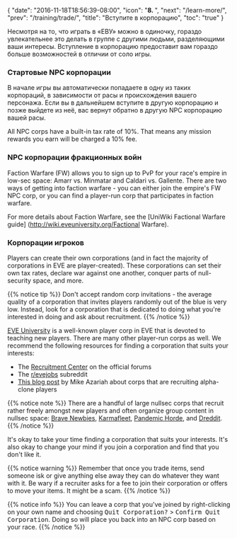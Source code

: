 {
  "date": "2016-11-18T18:56:39-08:00",
  "icon": "<b>8. </b>",
  "next": "/learn-more/",
  "prev": "/training/trade/",
  "title": "Вступите в корпорацию",
  "toc": "true"
}

Несмотря на то, что играть в «ЕВУ» можно в одиночку, гораздо увлекательнее это делать 
в группе с другими людьми, разделяющими ваши интересы. Вступление в корпорацию 
предоставит вам гораздо больше возможностей в отличии от соло игры.

### Стартовые NPC корпорации

В начале игры вы автоматически попадаете в одну из таких корпораций, в зависимости от 
расы и происхождения вашего персонажа. Если вы в дальнейшем вступите в другую корпорацию 
и позже выйдете из неё, вас вернут обратно в другую NPC корпорацию вашей расы.

All NPC corps have a built-in tax rate of 10%. That means any mission rewards you earn
will be charged a 10% fee.

### NPC корпорации фракционных войн

Faction Warfare (FW) allows you to sign up to PvP for your race's empire in low-sec
space: Amarr vs. Minmatar and Caldari vs. Gallente. There are two ways of getting into
faction warfare - you can either join the empire's FW NPC corp, or you can find a
player-run corp that participates in faction warfare.

For more details about Faction Warfare, see the [UniWiki Factional Warfare guide]
(http://wiki.eveuniversity.org/Factional Warfare).

### Корпорации игроков

Players can create their own corporations (and in fact the majority of corporations
in EVE are player-created). These corporations can set their own tax rates, declare
war against one another, conquer parts of null-security space, and more.

{{% notice tip %}}
Don't accept random corp invitations - the average quality of a corporation that invites
players randomly out of the blue is very low. Instead, look for a corporation that
is dedicated to doing what you're interested in doing and ask about recruitment.
{{% /notice %}}

[EVE University](http://www.eveuniversity.org/) is a well-known player corp in
EVE that is devoted to teaching new players. There are many other player-run corps
as well. We recommend the following resources for finding a corporation that suits
your interests:

 * The [Recruitment Center](https://forums.eveonline.com/default.aspx?g=topics&f=265)
   on the official forums
 * The [r/evejobs](https://www.reddit.com/r/evejobs/) subreddit 
 * [This blog post](https://mikeazariah.wordpress.com/2016/11/17/ooc-joining-the-gang/)
   by Mike Azariah about corps that are recruiting alpha-clone players

{{% notice note %}}
There are a handful of large nullsec corps that recruit rather freely
amongst new players and often organize group content in nullsec space: 
[Brave Newbies](http://www.bravecollective.com/),
[Karmafleet](https://recruit.karmafleet.org/),
[Pandemic Horde](https://www.reddit.com/r/pandemichorde/),
and [Dreddit](http://dredditisrecruiting.com/).
{{% /notice %}}

It's okay to take your time finding a corporation that suits your interests. It's also
okay to change your mind if you join a corporation and find that you don't like it.

{{% notice warning %}}
Remember that once you trade items, send someone isk or give anything else away they
can do whatever they want with it. Be wary if a recruiter asks for a fee to join
their corporation or offers to move your items. It might be a scam.
{{% /notice %}}

{{% notice info %}}
You can leave a corp that you've joined by right-clicking on your own name and choosing
<kbd>Quit Corporation?</kbd> > <kbd>Confirm Quit Corporation</kbd>. Doing so will place
you back into an NPC corp based on your race.
{{% /notice %}}
